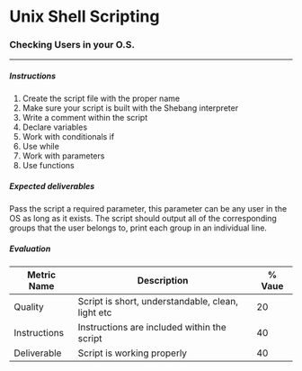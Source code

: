# Unix Shell Scripting
### Checking Users in your O.S.
------------
##### Instructions
1.  Create the script file with the proper name
2.  Make sure your script is built with the Shebang interpreter
3.  Write a comment within the script
4.  Declare variables
5.  Work with conditionals if
6.  Use while
7.  Work with parameters
8.  Use functions
##### Expected deliverables
Pass the script a required parameter, this parameter can be any user in the OS as long as it exists. The script should output all of the corresponding groups that the user belongs to, print each group in an individual line.
##### Evaluation
| Metric Name  | Description  | % Vaue  |
| ------------ | ------------ | ------------ |
|  Quality | Script is short, understandable, clean, light etc  |  20 |
|  Instructions | Instructions are included within the script  |  40 |
| Deliverable  | Script is working properly  |  40 |
